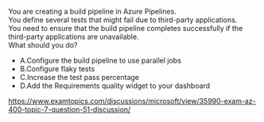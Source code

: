 You are creating a build pipeline in Azure Pipelines.<br/>You define several tests that might fail due to third-party applications.<br/>You need to ensure that the build pipeline completes successfully if the third-party applications are unavailable.<br/>What should you do?<br/><ul><li class="multi-choice-item"><span class="multi-choice-letter" data-choice-letter="A">A.</span>Configure the build pipeline to use parallel jobs</li><li class="multi-choice-item"><span class="multi-choice-letter" data-choice-letter="B">B.</span>Configure flaky tests</li><li class="multi-choice-item"><span class="multi-choice-letter" data-choice-letter="C">C.</span>Increase the test pass percentage</li><li class="multi-choice-item correct-hidden"><span class="multi-choice-letter" data-choice-letter="D">D.</span>Add the Requirements quality widget to your dashboard</li></ul><p><a href="https://www.examtopics.com/discussions/microsoft/view/35990-exam-az-400-topic-7-question-51-discussion/">https://www.examtopics.com/discussions/microsoft/view/35990-exam-az-400-topic-7-question-51-discussion/</a></p><script src="https://giscus.app/client.js"                    data-repo="azsamples/az204"                    data-repo-id="R_kgDOMRXzDQ"                    data-category="General"                    data-category-id="DIC_kwDOMRXzDc4Cgi27"                    data-mapping="pathname"                    data-strict="0"                    data-reactions-enabled="0"                    data-emit-metadata="0"                    data-input-position="bottom"                    data-theme="preferred_color_scheme"                    data-lang="en"                    crossorigin="anonymous"                    async>                    </script>